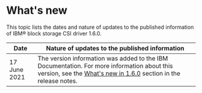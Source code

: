 # What's new

This topic lists the dates and nature of updates to the published information of IBM® block storage CSI driver 1.6.0.

|Date|Nature of updates to the published information|
|----|----------------------------------------------|
|17 June 2021|The version information was added to the IBM Documentation. For more information about this version, see the [What's new in 1.6.0](../content/release_notes/csi_rn_whatsnew.md) section in the release notes.|

